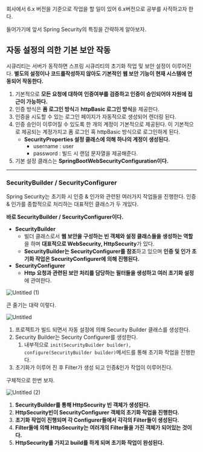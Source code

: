 회사에서 6.x 버전을 기준으로 작업을 할 일이 있어 6.x버전으로 공부를 사직하고자 한다.

들어가기에 앞서 Spring Security의 특징을 간략하게 알아보자.

## 자동 설정의 의한 기본 보안 작동

시큐리티는 서버가 동작하면 스프링 시큐리티의 초기화 작업 및 보안 설정이 이루어진다. **별도의 설정이나 코드를작성하지 않아도 기본적인 웹 보안 기능이 현재 시스템에 연동되어 작동한다.**

1. 기본적으로 **모든 요청에 대하여** **인증여부를 검증하고 인증이 승인되어야 자원에 접근이 가능하다.**
2. 인증 방식은 **폼 로그인 방식**과 **httpBasic 로그인 방식**을 제공한다.
3. 인증을 시도할 수 있는 로그인 페이지가 자동적으로 생성되어 렌더링 된다.
4. 인증 승인이 이루어질 수 있도록 한 개의 계정이 기본적으로 제공된다. 이 기본적으로 제공되는 계정가지고 폼 로그인 혹 httpBasic 방식으로 로그인하게 된다.
    - **SecurityProperties 설정 클래스에 의해 하나의 계정이 생성된다.**
        - username : user
        - password : 빌드 시 랜덤 문자열을 제공해준다.
5. 기본 설정 클래스는 **SpringBootWebSecurityConfiguration이다.**

---

### SecurityBuilder / SecurityConfigurer

Spring Security는 초기화 시 인증 & 인가와 관련된 여러가지 작업들을 진행한다. 인증 & 인가를 종합적으로 처리하는 대표적인 클래스가 두 개있다.

**바로 SecurityBuilder / SecurityConfigurer이다.**

- **SecurityBuilder**
    - 빌더 클래스로서 **웹 보안을 구성하는 빈 객체와 설정 클래스들을 생성하는 역할**을 하며 **대표적으로 WebSecurity, HttpSecurity**가 있다.
    - **SecurityBuilder는 SecurityConfigurer를 참조**하고 있으며 **인증 및 인가 초기화 작업은 SecurityConfigurer에 의해 진행된다.**
- **SecurityConfigurer**
    - **Http 요청과 관련된 보안 처리를 담당하는 필터들을 생성하고 여러 초기화 설정**에 관여한다.

![Untitled (1)](https://github.com/sungwooIsGood/Today-I-Learn/assets/98163632/c759a07c-9c1b-45cf-83e4-d5afabf97f08)


큰 줄기는 대략 이렇다.

![Untitled](https://github.com/sungwooIsGood/Today-I-Learn/assets/98163632/7a22ee9d-28a8-4818-8f6f-b7a9d5b61b62)


1. 프로젝트가 빌드 되면서 자동 설정에 의해 Security Builder 클래스를 생성한다.
2. Security Builder는 Security Configurer를 생성한다.
    1. 내부적으로 `init(SecurityBuilder builder), configure(SecurityBuilder builder)`메서드를 통해 초기화 작업을 진행한다.
3. 초기화가 이루어 진 후 Filter가 생성 되고 인증&인가 작업이 이루어진다.

구체적으로 한번 보자.

![Untitled (2)](https://github.com/sungwooIsGood/Today-I-Learn/assets/98163632/505251b1-3434-43cb-bc31-58148e4feae5)

1. **SecurityBuilder를 통해 HttpSecurity 빈 객체가 생성된다.**
2. **HttpSecurity빈이 SecurityConfigurer 객체의 초기화 작업을 진행한다.**
3. **초기화 작업이 진행되며 각 Configurer들에서 각각의 Filter들이 생성된다.**
4. **Filter들에 의해 HttpSecurity는 여러개의 Filter들을 가진 객체가 되어있는 것이다.**
5. **HttpSecurity를 가지고 build를 하게 되며 초기화 작업이 완성된다.**
